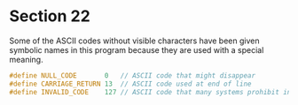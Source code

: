 # Section 22

Some of the ASCII codes without visible characters have been given symbolic names in this program because they are used with a special meaning.

```c include/constants.h
#define NULL_CODE       0   // ASCII code that might disappear
#define CARRIAGE_RETURN 13  // ASCII code used at end of line
#define INVALID_CODE    127 // ASCII code that many systems prohibit in text files
```
